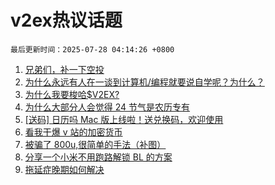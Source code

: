# v2ex热议话题

`最后更新时间：2025-07-28 04:14:26 +0800`

1. [兄弟们，补一下空投](https://www.v2ex.com/t/1147952)
1. [为什么永远有人在一谈到计算机/编程就要说自学呢？为什么？](https://www.v2ex.com/t/1148028)
1. [为什么我要梭哈$V2EX?](https://www.v2ex.com/t/1147939)
1. [为什么大部分人会觉得 24 节气是农历专有](https://www.v2ex.com/t/1148014)
1. [[送码] 日历吗 Mac 版上线啦！送兑换码，欢迎使用](https://www.v2ex.com/t/1148006)
1. [看我干爆 v 站的加密货币](https://www.v2ex.com/t/1147944)
1. [被骗了 800u,很简单的手法（补图）](https://www.v2ex.com/t/1147979)
1. [分享一个小米不用跑路解锁 BL 的方案](https://www.v2ex.com/t/1148044)
1. [拖延症晚期如何解决](https://www.v2ex.com/t/1148051)

